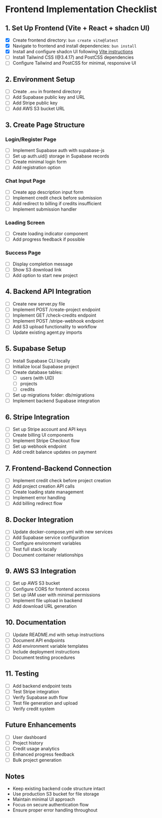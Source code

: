 # Frontend Implementation Checklist

## 1. Set Up Frontend (Vite + React + shadcn UI)
- [X] Create frontend directory: `bun create vite@latest`
- [X] Navigate to frontend and install dependencies: `bun install`
- [X] Install and configure shadcn UI following [Vite instructions](https://ui.shadcn.com/docs/installation/vite) 
- [ ] Install Tailwind CSS (@3.4.17) and PostCSS dependencies
- [ ] Configure Tailwind and PostCSS for minimal, responsive UI

## 2. Environment Setup
- [ ] Create `.env` in frontend directory
- [ ] Add Supabase public key and URL
- [ ] Add Stripe public key
- [ ] Add AWS S3 bucket URL

## 3. Create Page Structure
### Login/Register Page
- [ ] Implement Supabase auth with supabase-js
- [ ] Set up auth.uid() storage in Supabase records
- [ ] Create minimal login form
- [ ] Add registration option

### Chat Input Page
- [ ] Create app description input form
- [ ] Implement credit check before submission
- [ ] Add redirect to billing if credits insufficient
- [ ] Implement submission handler

### Loading Screen
- [ ] Create loading indicator component
- [ ] Add progress feedback if possible

### Success Page
- [ ] Display completion message
- [ ] Show S3 download link
- [ ] Add option to start new project

## 4. Backend API Integration
- [ ] Create new server.py file
- [ ] Implement POST /create-project endpoint
- [ ] Implement GET /check-credits endpoint
- [ ] Implement POST /stripe-webhook endpoint
- [ ] Add S3 upload functionality to workflow
- [ ] Update existing agent.py imports

## 5. Supabase Setup
- [ ] Install Supabase CLI locally
- [ ] Initialize local Supabase project
- [ ] Create database tables:
  - [ ] users (with UID)
  - [ ] projects
  - [ ] credits
- [ ] Set up migrations folder: db/migrations
- [ ] Implement backend Supabase integration

## 6. Stripe Integration
- [ ] Set up Stripe account and API keys
- [ ] Create billing UI components
- [ ] Implement Stripe Checkout flow
- [ ] Set up webhook endpoint
- [ ] Add credit balance updates on payment

## 7. Frontend-Backend Connection
- [ ] Implement credit check before project creation
- [ ] Add project creation API calls
- [ ] Create loading state management
- [ ] Implement error handling
- [ ] Add billing redirect flow

## 8. Docker Integration
- [ ] Update docker-compose.yml with new services
- [ ] Add Supabase service configuration
- [ ] Configure environment variables
- [ ] Test full stack locally
- [ ] Document container relationships

## 9. AWS S3 Integration
- [ ] Set up AWS S3 bucket
- [ ] Configure CORS for frontend access
- [ ] Set up IAM user with minimal permissions
- [ ] Implement file upload in backend
- [ ] Add download URL generation

## 10. Documentation
- [ ] Update README.md with setup instructions
- [ ] Document API endpoints
- [ ] Add environment variable templates
- [ ] Include deployment instructions
- [ ] Document testing procedures

## 11. Testing
- [ ] Add backend endpoint tests
- [ ] Test Stripe integration
- [ ] Verify Supabase auth flow
- [ ] Test file generation and upload
- [ ] Verify credit system

## Future Enhancements
- [ ] User dashboard
- [ ] Project history
- [ ] Credit usage analytics
- [ ] Enhanced progress feedback
- [ ] Bulk project generation

## Notes
- Keep existing backend code structure intact
- Use production S3 bucket for file storage
- Maintain minimal UI approach
- Focus on secure authentication flow
- Ensure proper error handling throughout 